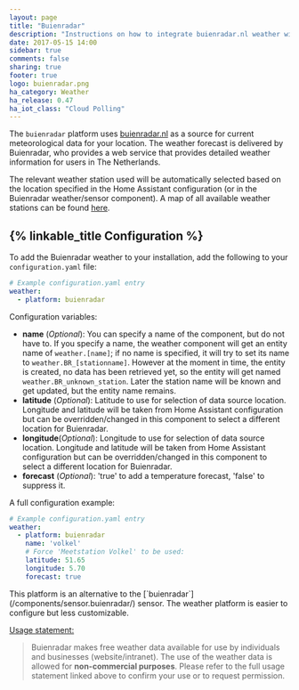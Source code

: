 ```yaml
---
layout: page
title: "Buienradar"
description: "Instructions on how to integrate buienradar.nl weather within Home Assistant."
date: 2017-05-15 14:00
sidebar: true
comments: false
sharing: true
footer: true
logo: buienradar.png
ha_category: Weather
ha_release: 0.47
ha_iot_class: "Cloud Polling"
---
```


The `buienradar` platform uses [buienradar.nl](http://buienradar.nl/) as a source for current meteorological data for your location. The weather forecast is delivered by Buienradar, who provides a web service that provides detailed weather information for users in The Netherlands.

The relevant weather station used will be automatically selected based on the location specified in the Home Assistant configuration (or in the Buienradar weather/sensor component).  A map of all available weather stations can be found [here](https://www.google.com/maps/d/embed?mid=1NivHkTGQUOs0dwQTnTMZi8Uatj0).

## {% linkable_title Configuration %}

To add the Buienradar weather to your installation, add the following to your `configuration.yaml` file:

```yaml
# Example configuration.yaml entry
weather:
  - platform: buienradar
```

Configuration variables:

- **name** (*Optional*): You can specify a name of the component, but do not have to. If you specify a name, the weather component will get an entity name of `weather.[name]`; if no name is specified, it will try to set its name to `weather.BR_[stationname]`. However at the moment in time, the entity is created, no data has been retrieved yet, so the entity will get named `weather.BR_unknown_station`. Later the station name will be known and get updated, but the entity name remains.
- **latitude** (*Optional*): Latitude to use for selection of data source location. Longitude and latitude will be taken from Home Assistant configuration but can be overridden/changed in this component to select a different location for Buienradar.
- **longitude**(*Optional*): Longitude to use for selection of data source location. Longitude and latitude will be taken from Home Assistant configuration but can be overridden/changed in this component to select a different location for Buienradar.
- **forecast** (*Optional*): 'true' to add a temperature forecast, 'false' to suppress it.


A full configuration example:

```yaml
# Example configuration.yaml entry
weather:
  - platform: buienradar
    name: 'volkel'
    # Force 'Meetstation Volkel' to be used:
    latitude: 51.65
    longitude: 5.70
    forecast: true
```

<p class='note'>
This platform is an alternative to the [`buienradar`](/components/sensor.buienradar/) sensor.
The weather platform is easier to configure but less customizable.
</p>

[Usage statement:](https://www.buienradar.nl/overbuienradar/gratis-weerdata)
> Buienradar makes free weather data available for use by individuals and businesses (website/intranet). The use of the weather data is allowed for **non-commercial purposes**. Please refer to the full usage statement linked above to confirm your use or to request permission.
